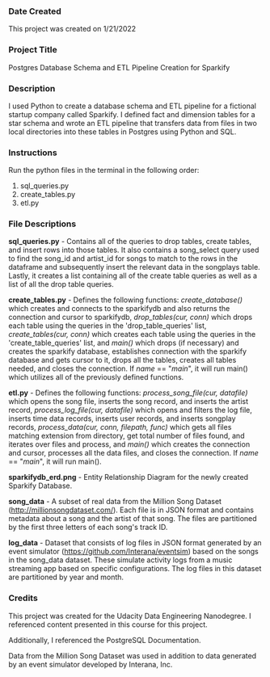 ### Date Created
This project was created on 1/21/2022

### Project Title
Postgres Database Schema and ETL Pipeline Creation for Sparkify

### Description
I used Python to create a database schema and ETL pipeline for a fictional
startup company called Sparkify. I defined fact and dimension tables for a star
schema and wrote an ETL pipeline that transfers data from files in two local
directories into these tables in Postgres using Python and SQL.

### Instructions
Run the python files in the terminal in the following order:
1. sql_queries.py
2. create_tables.py
3. etl.py

### File Descriptions
**sql_queries.py** - Contains all of the queries to drop tables, create tables,
and insert rows into those tables. It also contains a song_select query used to
find the song_id and artist_id for songs to match to the rows in the dataframe
and subsequently insert the relevant data in the songplays table. Lastly, it creates a list containing all of the create table queries as well as a list of all the drop table queries.

**create_tables.py** - Defines the following functions: *create_database()* which creates and connects to the sparkifydb and also returns the connection and cursor to sparkifydb,
*drop_tables(cur, conn)* which drops each table using the queries in the 'drop_table_queries' list, *create_tables(cur, conn)* which creates each table using the queries in the 'create_table_queries' list, and *main()* which drops (if necessary) and creates the sparkify database, establishes connection with the sparkify database and gets cursor to it, drops all the tables, creates all tables needed, and closes the connection. If _name_ == "_main_",
it will run main() which utilizes all of the previously defined functions.

**etl.py** - Defines the following functions: *process_song_file(cur, datafile)* which opens the song file, inserts the song record, and inserts the artist record, *process_log_file(cur, datafile)* which opens and filters the log file, inserts time data records, inserts user records, and inserts songplay records, *process_data(cur, conn, filepath, func)* which gets all files matching extension from directory, get total number of files found, and iterates over files and process, and *main()* which creates the connection and cursor, processes all the data files, and closes the connection. If _name_ == "_main_", it will run main().

**sparkifydb_erd.png** - Entity Relationship Diagram for the newly created Sparkify Database.

**song_data** - A subset of real data from the Million Song Dataset (http://millionsongdataset.com/). Each file is in JSON format and contains metadata about a song and the artist of that song. The files are partitioned by the first three letters of each song's track ID.  

**log_data** - Dataset that consists of log files in JSON format generated by an event simulator (https://github.com/Interana/eventsim) based on the songs in the song_data dataset. These simulate activity logs from a music streaming app based on specific configurations. The log files in this dataset are partitioned by year and month.

### Credits
This project was created for the Udacity Data Engineering Nanodegree. I referenced content presented in this course for this project.  

Additionally, I referenced the PostgreSQL Documentation.

Data from the Million Song Dataset was used in addition to data generated by an event simulator developed by Interana, Inc.
